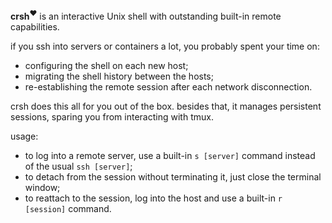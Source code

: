 **crsh**<sup>❤️</sup> is an interactive Unix shell
with outstanding built-in remote capabilities.

if you ssh into servers or containers a lot, you
probably spent your time on:
  - configuring the shell on each new host;
  - migrating the shell history between the hosts;
  - re-establishing the remote session
    after each network disconnection.

crsh does this all for you out of the box.
besides that, it manages persistent sessions,
sparing you from interacting with tmux.

usage:
  - to log into a remote server,
    use a built-in `s [server]` command
    instead of the usual `ssh [server]`;
  - to detach from the session without
    terminating it, just close the terminal window;
  - to reattach to the session,
    log into the host and use a built-in
    `r [session]` command.
